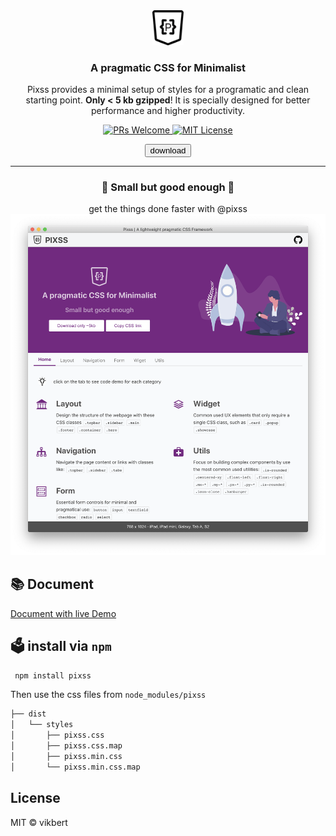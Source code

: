 <div align="center">
  <img src="app-small.png" width="50px" alt="pixss" />
  <h3>A pragmatic CSS for Minimalist</h3>
  <p>Pixss provides a minimal setup of styles for a programatic and clean starting point.  <strong>Only < 5 kb gzipped</strong>! It is specially designed for better performance and higher productivity. </p>

  <p>
    <a href="#">
      <img src="https://img.shields.io/badge/PRs-Welcome-brightgreen.svg?style=flat-square" alt="PRs Welcome">
    </a>
    <a href="#">
      <img src="https://img.shields.io/badge/License-MIT-brightgreen.svg?style=flat-square" alt="MIT License">
    </a>
  </p>
  <button class="is-primary">download</button>
</div>

---

<div style="text-align: center">
  <h3>🎯 Small but good enough 🎯 </h3>
  <span>get the things done faster with @pixss</span>
</div>

<div style="text-align: center">
  <img style="width: 800px;" src="sample.png">
</div>

## 📚 Document

[Document with live Demo](https://vikbert.github.io/pixss/examples/)

## 🗳 install via `npm`

```bash
 npm install pixss
```

Then use the css files from `node_modules/pixss`

```bash
├── dist
│   └── styles
│       ├── pixss.css
│       ├── pixss.css.map
│       ├── pixss.min.css
│       └── pixss.min.css.map
```


## License

MIT © vikbert
